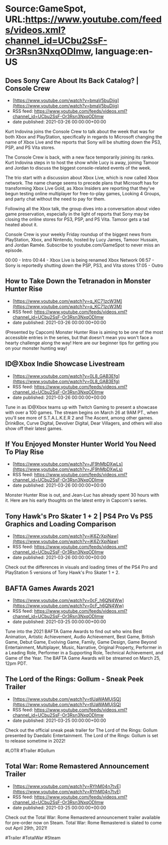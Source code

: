 # Source:GameSpot, URL:https://www.youtube.com/feeds/videos.xml?channel_id=UCbu2SsF-Or3Rsn3NxqODImw, language:en-US

## Does Sony Care About Its Back Catalog? | Console Crew
 - [https://www.youtube.com/watch?v=bmaV5buDiig](https://www.youtube.com/watch?v=bmaV5buDiig)
 - RSS feed: https://www.youtube.com/feeds/videos.xml?channel_id=UCbu2SsF-Or3Rsn3NxqODImw
 - date published: 2021-03-26 00:00:00+00:00

Kurt Indovina joins the Console Crew to talk about the week that was for both Xbox and PlayStation, specifically in regards to Microsoft changing the name of Xbox Live and the reports that Sony will be shutting down the PS3, PSP, and PS Vita stores.

The Console Crew is back, with a new face temporarily joining its ranks. Kurt Indovina steps in to host the show while Lucy is away, joining Tamoor and Jordan to discuss the biggest console-related events of the week.

The trio start with a discussion about Xbox Live, which is now called Xbox network. The name change seems to precede plans that Microsoft has for transforming Xbox Live Gold, as Xbox Insiders are reporting that they've begun testing online multiplayer for free-to-play games, Looking 4 Groups, and party chat without the need to pay for them.

Following all the Xbox talk, the group dives into a conversation about video game preservation, especially in the light of reports that Sony may be closing the online stores for PS3, PSP, and PS Vita. Tamoor gets a tad heated about it.

Console Crew is your weekly Friday roundup of the biggest news from PlayStation, Xbox, and Nintendo, hosted by Lucy James, Tamoor Hussain, and Jordan Ramée. Subscribe to youtube.com/GameSpot to never miss an episode.

00:00 - Intro
00:44 - Xbox Live is being renamed Xbox Network
06:57 - Sony is reportedly shutting down the PSP, PS3, and Vita stores
17:05 - Outro

## How to Take Down the Tetranadon in Monster Hunter Rise
 - [https://www.youtube.com/watch?v=q_KC71zcW3M](https://www.youtube.com/watch?v=q_KC71zcW3M)
 - RSS feed: https://www.youtube.com/feeds/videos.xml?channel_id=UCbu2SsF-Or3Rsn3NxqODImw
 - date published: 2021-03-26 00:00:00+00:00

(Presented by Capcom) Monster Hunter Rise is aiming to be one of the most accessible entries in the series, but that doesn't mean you won't face a hearty challenge along the way! Here are our beginner tips for getting you on your monster hunting way!

## ID@Xbox Indie Showcase Livestream
 - [https://www.youtube.com/watch?v=0L8_GAB3Efg](https://www.youtube.com/watch?v=0L8_GAB3Efg)
 - RSS feed: https://www.youtube.com/feeds/videos.xml?channel_id=UCbu2SsF-Or3Rsn3NxqODImw
 - date published: 2021-03-26 00:00:00+00:00

Tune in as ID@Xbox teams up with Twitch Gaming to present a showcase with over a 100 games. The stream begins on March 26 at 9AM PT., when you'll see more of S.T.A.L.K.E.R 2 and The Ascent, among other games. DrinkBox, Curve Digital, Devolver Digital, Dear Villagers, and others will also show off their latest games.

## If You Enjoyed Monster Hunter World You Need To Play Rise
 - [https://www.youtube.com/watch?v=JF9hMbDXwLs](https://www.youtube.com/watch?v=JF9hMbDXwLs)
 - RSS feed: https://www.youtube.com/feeds/videos.xml?channel_id=UCbu2SsF-Or3Rsn3NxqODImw
 - date published: 2021-03-26 00:00:00+00:00

Monster Hunter Rise is out, and Jean-Luc has already spent 30 hours with it. Here are his early thoughts on the latest entry in Capcom's series.

## Tony Hawk's Pro Skater 1 + 2 | PS4 Pro Vs PS5 Graphics and Loading Comparison
 - [https://www.youtube.com/watch?v=iK6ZrXpiNaw](https://www.youtube.com/watch?v=iK6ZrXpiNaw)
 - RSS feed: https://www.youtube.com/feeds/videos.xml?channel_id=UCbu2SsF-Or3Rsn3NxqODImw
 - date published: 2021-03-26 00:00:00+00:00

Check out the differences in visuals and loading times of the PS4 Pro and PlayStation 5 versions of Tony Hawk's Pro Skater 1 + 2.

## BAFTA Games Awards 2021
 - [https://www.youtube.com/watch?v=0cF_h6QN4Ww](https://www.youtube.com/watch?v=0cF_h6QN4Ww)
 - RSS feed: https://www.youtube.com/feeds/videos.xml?channel_id=UCbu2SsF-Or3Rsn3NxqODImw
 - date published: 2021-03-25 00:00:00+00:00

Tune into the 2021 BAFTA Game Awards to find out who wins Best Animation, Artistic Achievement, Audio Achievement, Best Game, British Game, Debut Game, Evolving Game, Family, Game Design, Game Beyond Entertainment, Multiplayer, Music, Narrative, Original Property, Performer in a Leading Role, Performer in a Supporting Role, Technical Achievement, and Game of the Year. The BAFTA Game Awards will be streamed on March 25, 12pm PDT.

## The Lord of the Rings: Gollum - Sneak Peek Trailer
 - [https://www.youtube.com/watch?v=tIUaWAMUjSQ](https://www.youtube.com/watch?v=tIUaWAMUjSQ)
 - RSS feed: https://www.youtube.com/feeds/videos.xml?channel_id=UCbu2SsF-Or3Rsn3NxqODImw
 - date published: 2021-03-25 00:00:00+00:00

Check out the official sneak peak trailer for The Lord of the Rings: Gollum presented by Daedalic Entertainment. The Lord of the Rings: Gollum is set to release sometime in 2022! 

#LOTR #Trailer #Gollum

## Total War: Rome Remastered Announcement Trailer
 - [https://www.youtube.com/watch?v=RYhM04n7tvE](https://www.youtube.com/watch?v=RYhM04n7tvE)
 - RSS feed: https://www.youtube.com/feeds/videos.xml?channel_id=UCbu2SsF-Or3Rsn3NxqODImw
 - date published: 2021-03-25 00:00:00+00:00

Check out the Total War: Rome Remastered announcement trailer available for pre-order now on Steam. Total War: Rome Remastered is slated to come out April 29th, 2021! 

#Trailer #TotalWar #Steam

